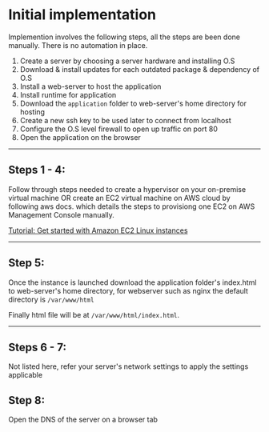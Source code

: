 # Initial implementation

Implemention involves the following steps, all the steps are been done manually. There is no automation in place.

1. Create a server by choosing a server hardware and installing O.S
2. Download & install updates for each outdated package & dependency of O.S
3. Install a web-server to host the application
4. Install runtime for application
5. Download the `application` folder to web-server's home directory for hosting
6. Create a new ssh key to be used later to connect from localhost
7. Configure the O.S level firewall to open up traffic on port 80
8. Open the application on the browser

---

## Steps 1 - 4:

Follow through steps needed to create a hypervisor on your on-premise virtual machine OR create an EC2 virtual machine on AWS cloud by following aws docs. which details the steps to provisiong one EC2 on AWS Management Console manually.

[Tutorial: Get started with Amazon EC2 Linux instances](https://docs.aws.amazon.com/AWSEC2/latest/UserGuide/EC2_GetStarted.html)

---

## Step 5:

Once the instance is launched download the application folder's index.html to web-server's home directory, for webserver such as nginx the default directory is `/var/www/html`

Finally html file will be at `/var/www/html/index.html`.

---

## Steps 6 - 7:

Not listed here, refer your server's network settings to apply the settings applicable

## Step 8:

Open the DNS of the server on a browser tab
